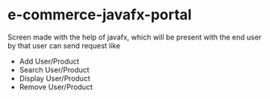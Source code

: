 # e-commerce-javafx-portal

Screen made with the help of javafx, which will be present with the end user
by that user can send request like
- Add User/Product
- Search User/Product
- Display User/Product
- Remove User/Product


  
